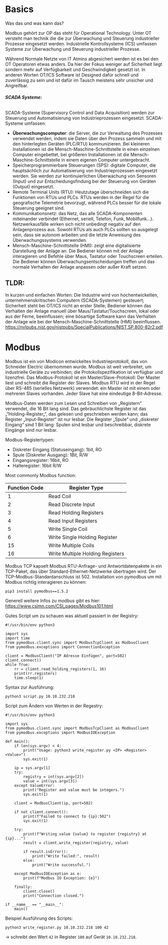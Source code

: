 # Basics

Was das und was kann das?

Modbus gehört zur OP das steht für Operational Technology. Unter OT versteht man technik die die zur Überwachung und Steuerung industrieller Prozesse eingesetzt werden. Industrielle Kontrollsysteme (ICS) umfassen Systeme zur Überwachung und Steuerung industrieller Prozesse.

Während Normale Netzte von IT Atmins abgesichert werden ist es bei den OT Operatoren etwas anders. Da hier der Fokus weniger auf Sicherheit liegt sondern mehr auf Verfügbarkeit und Geschwindigkeit gesetzt ist. In anderen Worten OT/ICS Software ist Designed dafür schnell und zuverlässig zu sein und ist dafür im Tausch meistens sehr unsicher und Angreifbar.

###### **SCADA Systeme:**
SCADA-Systeme (Supervisory Control and Data Acquisition) werden zur Steuerung und Automatisierung von Industrieprozessen eingesetzt. SCADA-Systeme umfassen:
- **Überwachungscomputer**: die Server, die zur Verwaltung des Prozesses verwendet werden, indem sie Daten über den Prozess sammeln und mit den hinterlegten Geräten (PLC/RTU) kommunizieren. Bei kleineren Installationen ist die Mensch-Maschine-Schnittstelle in einen einzelnen Computer eingebettet, bei größeren Installationen ist die Mensch-Maschine-Schnittstelle in einem eigenen Computer untergebracht.
- Speicherprogrammierbare Steuerungen (SPS): digitale Computer, die hauptsächlich zur Automatisierung von Industrieprozessen eingesetzt werden. Sie werden zur kontinuierlichen Überwachung von Sensoren (Input) und zur Entscheidungsfindung bei der Steuerung von Geräten (Output) eingesetzt.
- Remote Terminal Units (RTU): Heutzutage überschneiden sich die Funktionen von RTUs und PLCs. RTUs werden in der Regel für die geografische Telemetrie bevorzugt, während PLCs besser für die lokale Steuerung geeignet sind.
- Kommunikationsnetz: das Netz, das alle SCADA-Komponenten miteinander verbindet (Ethernet, seriell, Telefon, Funk, Mobilfunk...). Netzwerkausfälle wirken sich nicht unbedingt negativ auf den Anlagenprozess aus.  Sowohl RTUs als auch PLCs sollten so ausgelegt sein, dass sie autonom arbeiten und die letzte Anweisung des Überwachungssystems verwenden.
- Mensch-Maschine-Schnittstelle (HMI): zeigt eine digitalisierte Darstellung der Anlage an. Die Bediener können mit der Anlage interagieren und Befehle über Maus, Tastatur oder Touchscreen erteilen. Die Bediener können Überwachungsentscheidungen treffen und das normale Verhalten der Anlage anpassen oder außer Kraft setzen.

## TLDR:
In kurzen und einfachen Worten:
Die Industrie wird von hochentwickelten, unternehmenskritischen Computern (SCADA-Systemen) gesteuert;
Sicherheit steht bei OT/ICS nicht an erster Stelle;
Bediener können das Verhalten der Anlage manuell über Maus/Tastatur/Touchscreen, lokal oder aus der Ferne, beeinflussen;
eine bösartige Software kann das Verhalten der Anlage wie bei der Mensch-Maschine-Schnittstelle (HMI) beeinflussen.
https://nvlpubs.nist.gov/nistpubs/SpecialPublications/NIST.SP.800-82r2.pdf

# Modbus

Modbus ist ein von Modicon entwickeltes Industrieprotokoll, das von Schneider Electric übernommen wurde. Modbus ist weit verbreitet, um industrielle Geräte zu verbinden; die Protokollspezifikation ist verfügbar und lizenzfrei.
Das Modbus-Protokoll ist ein Master/Slave-Protokoll: Der Master liest und schreibt die Register der Slaves. Modbus RTU wird in der Regel über RS-485 (serielles Netzwerk) verwendet: ein Master ist mit einem oder mehreren Slaves vorhanden. Jeder Slave hat eine eindeutige 8-Bit-Adresse.

Modbus-Daten werden zum Lesen und Schreiben von „Registern“ verwendet, die 16 Bit lang sind. Das gebräuchlichste Register ist das „“Holding-Register„“, das gelesen und geschrieben werden kann; das Register „Input-Register“ ist nur lesbar. Die Register „Spule“ und „diskreter Eingang“ sind 1 Bit lang: Spulen sind lesbar und beschreibbar, diskrete Eingänge sind nur lesbar.

Modbus-Registertypen:
- Diskreter Eingang (Statuseingang): 1bit, RO
- Spule (Diskreter Ausgang): 1Bit, R/W
- Eingangsregister: 16bit, RO
- Halteregister: 16bit R/W

Most commonly Modbus function:

| Function Code | Register Type                    |
| ------------- | -------------------------------- |
| 1             | Read Coil                        |
| 2             | Read Discrete Input              |
| 3             | Read Holding Registers           |
| 4             | Read Input Registers             |
| 5             | Write Single Coil                |
| 6             | Write Single Holding Register    |
| 15            | Write Multiple Coils             |
| 16            | Write Multiple Holding Registers |
Modbus TCP kapselt Modbus RTU-Anfrage- und Antwortdatenpakete in ein TCP-Paket, das über Standard-Ethernet-Netzwerke übertragen wird. Der TCP-Modbus-Standardanschluss ist 502.
Installation von pymodbus um mit Modbus richtig interagieren zu können:

```
pip3 install pymodbus==1.5.2
```

Generell weitere Infos zu modbus gibt es hier: 
https://www.csimn.com/CSI_pages/Modbus101.html

Gutes Script um zu schauen was aktuell passiert in der Registry: 

```
#!/usr/bin/env python3

import sys
import time
from pymodbus.client.sync import ModbusTcpClient as ModbusClient
from pymodbus.exceptions import ConnectionException

client = ModbusClient("IP Adresse Einfügen", port=502)
client.connect()
while True:
    rr = client.read_holding_registers(1, 16)
    print(rr.registers)
    time.sleep(1)

```

Syntax zur Ausführung:
```
python3 script.py 10.10.232.218
```

Script zum Ändern von Werten in der Regestry:
```
#!/usr/bin/env python3

import sys
from pymodbus.client.sync import ModbusTcpClient as ModbusClient
from pymodbus.exceptions import ModbusIOException

def main():
    if len(sys.argv) < 4:
        print("Usage: python3 write_register.py <IP> <Register> <Value>")
        sys.exit(1)

    ip = sys.argv[1]
    try:
        registry = int(sys.argv[2])
        value = int(sys.argv[3])
    except ValueError:
        print("Register and value must be integers.")
        sys.exit(1)

    client = ModbusClient(ip, port=502)

    if not client.connect():
        print(f"Failed to connect to {ip}:502")
        sys.exit(1)

    try:
        print(f"Writing value {value} to register {registry} at {ip}...")
        result = client.write_register(registry, value)

        if result.isError():
            print("Write failed:", result)
        else:
            print("Write successful.")

    except ModbusIOException as e:
        print(f"Modbus IO Exception: {e}")

    finally:
        client.close()
        print("Connection closed.")

if __name__ == "__main__":
    main()

```

Beispiel Ausführung des Scripts:
```
python3 write_register.py 10.10.232.218 100 42
```

→ schreibt den Wert `42` in Register `100` auf Gerät `10.10.232.218`.